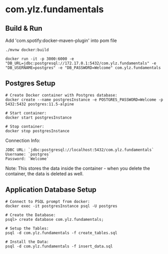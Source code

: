 # com.ylz.fundamentals


## Build & Run

Add 'com.spotify:docker-maven-plugin' into pom file

    ./mvnw docker:build
    
    docker run -it -p 3000:6000 -e "DB_URL=jdbc:postgresql://172.17.0.1:5432/com.ylz.fundamentals" -e "DB_USERNAME=postgres" -e "DB_PASSWORD=Welcome" com.ylz.fundamentals


## Postgres Setup

    # Create Docker container with Postgres database:
    docker create --name postgresInstance -e POSTGRES_PASSWORD=Welcome -p 5432:5432 postgres:11.5-alpine

    # Start container:
    docker start postgresInstance

    # Stop container:
    docker stop postgresInstance

Connection Info:

    JDBC URL: `jdbc:postgresql://localhost:5432/com.ylz.fundamentals`
    Username: `postgres`
    Password: `Welcome`

Note: This stores the data inside the container - when you delete the container, the data is deleted as well.


## Application Database Setup

    # Connect to PSQL prompt from docker:
    docker exec -it postgresInstance psql -U postgres
    
    # Create the Database:
    psql> create database com.ylz.fundamentals;

    # Setup the Tables:
    psql -d com.ylz.fundamentals -f create_tables.sql

    # Install the Data:
    psql -d com.ylz.fundamentals -f insert_data.sql